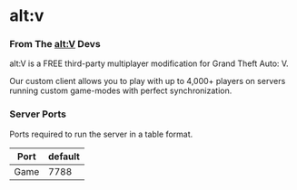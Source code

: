 # alt:v

### From The [alt:V](https://altv.mp) Devs
alt:V is a FREE third-party multiplayer modification for Grand Theft Auto: V.

Our custom client allows you to play with up to 4,000+ players on servers running custom game-modes with perfect synchronization.

### Server Ports
Ports required to run the server in a table format.

| Port    | default |
|---------|---------|
| Game    | 7788    |
